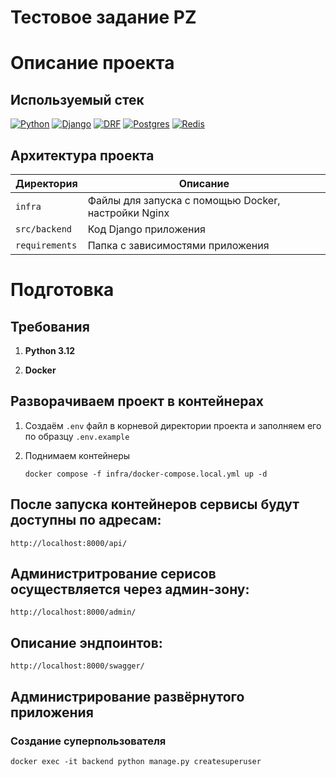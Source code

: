 # Тестовое задание PZ

# Описание проекта

## Используемый стек

[![Python][Python-badge]][Python-url]
[![Django][Django-badge]][Django-url]
[![DRF][DRF-badge]][DRF-url]
[![Postgres][Postgres-badge]][Postgres-url]
[![Redis][Redis-badge]][Redis-url]


## Архитектура проекта

| Директория    | Описание                                                |
|---------------|---------------------------------------------------------|
| `infra`       | Файлы для запуска с помощью Docker, настройки Nginx     |
| `src/backend` | Код Django приложения                                   |
| `requirements` | Папка с зависимостями приложения                                  |


# Подготовка

## Требования

1. **Python 3.12**

2. **Docker**


## Разворачиваем проект в контейнерах
1. Создаём `.env` файл в корневой директории проекта и заполняем его по
образцу `.env.example`

2. Поднимаем контейнеры
   ```shell
   docker compose -f infra/docker-compose.local.yml up -d
   ```

## После запуска контейнеров сервисы будут доступны по адресам:

```shell
http://localhost:8000/api/
```

## Администритрование серисов осуществляется через админ-зону:

```shell
http://localhost:8000/admin/
```

## Описание эндпоинтов:

```shell
http://localhost:8000/swagger/
```


## Администрирование развёрнутого приложения
### Создание суперпользователя

```shell
docker exec -it backend python manage.py createsuperuser
```

<!-- MARKDOWN LINKS & BADGES -->

[Python-url]: https://www.python.org/

[Python-badge]: https://img.shields.io/badge/Python-376f9f?style=for-the-badge&logo=python&logoColor=white

[Django-url]: https://github.com/django/django

[Django-badge]: https://img.shields.io/badge/Django-0c4b33?style=for-the-badge&logo=django&logoColor=white

[DRF-url]: https://github.com/encode/django-rest-framework

[DRF-badge]: https://img.shields.io/badge/DRF-a30000?style=for-the-badge


[Postgres-url]: https://www.postgresql.org/

[Postgres-badge]: https://img.shields.io/badge/postgres-306189?style=for-the-badge&logo=postgresql&logoColor=white

[Redis-badge]:https://img.shields.io/badge/redis-%23DD0031.svg?style=for-the-badge&logo=redis&logoColor=white
[Redis-url]: https://redis.io/
